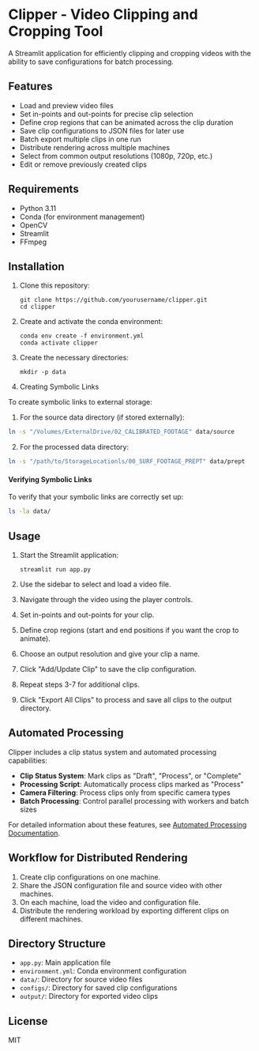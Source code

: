 # Clipper - Video Clipping and Cropping Tool

A Streamlit application for efficiently clipping and cropping videos with the ability to save configurations for batch processing.

## Features

- Load and preview video files
- Set in-points and out-points for precise clip selection
- Define crop regions that can be animated across the clip duration
- Save clip configurations to JSON files for later use
- Batch export multiple clips in one run
- Distribute rendering across multiple machines
- Select from common output resolutions (1080p, 720p, etc.)
- Edit or remove previously created clips

## Requirements

- Python 3.11
- Conda (for environment management)
- OpenCV
- Streamlit
- FFmpeg

## Installation

1. Clone this repository:

   ```
   git clone https://github.com/yourusername/clipper.git
   cd clipper
   ```

2. Create and activate the conda environment:

   ```
   conda env create -f environment.yml
   conda activate clipper
   ```

3. Create the necessary directories:

   ```
   mkdir -p data
   ```

4. Creating Symbolic Links

To create symbolic links to external storage:

1.  For the source data directory (if stored externally):

```bash
ln -s "/Volumes/ExternalDrive/02_CALIBRATED_FOOTAGE" data/source
```

2.  For the processed data directory:

```bash
ln -s "/path/to/StorageLocationls/00_SURF_FOOTAGE_PREPT" data/prept
```

#### Verifying Symbolic Links

To verify that your symbolic links are correctly set up:

```bash
ls -la data/
```

## Usage

1. Start the Streamlit application:

   ```
   streamlit run app.py
   ```

2. Use the sidebar to select and load a video file.

3. Navigate through the video using the player controls.

4. Set in-points and out-points for your clip.

5. Define crop regions (start and end positions if you want the crop to animate).

6. Choose an output resolution and give your clip a name.

7. Click "Add/Update Clip" to save the clip configuration.

8. Repeat steps 3-7 for additional clips.

9. Click "Export All Clips" to process and save all clips to the output directory.

## Automated Processing

Clipper includes a clip status system and automated processing capabilities:

- **Clip Status System**: Mark clips as "Draft", "Process", or "Complete"
- **Processing Script**: Automatically process clips marked as "Process"
- **Camera Filtering**: Process clips only from specific camera types
- **Batch Processing**: Control parallel processing with workers and batch sizes

For detailed information about these features, see [Automated Processing Documentation](docs/AUTOMATED_PROCESSING.md).

## Workflow for Distributed Rendering

1. Create clip configurations on one machine.
2. Share the JSON configuration file and source video with other machines.
3. On each machine, load the video and configuration file.
4. Distribute the rendering workload by exporting different clips on different machines.

## Directory Structure

- `app.py`: Main application file
- `environment.yml`: Conda environment configuration
- `data/`: Directory for source video files
- `configs/`: Directory for saved clip configurations
- `output/`: Directory for exported video clips

## License

MIT
